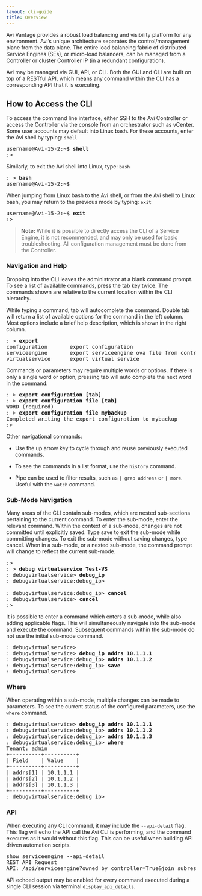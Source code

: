 ```yaml
---
layout: cli-guide
title: Overview
---
```


Avi Vantage provides a robust load balancing and visibility platform for any environment. Avi’s unique architecture separates the control/management plane from the data plane. The entire load balancing fabric of distributed Service Engines (SEs), or micro-load balancers, can be managed from a Controller or cluster Controller IP (in a redundant configuration).

Avi may be managed via GUI, API, or CLI. Both the GUI and CLI are built on top of a RESTful API, which means any command within the CLI has a corresponding API that it is executing.

## How to Access the CLI ##

To access the command line interface, either SSH to the Avi Controller or access the Controller via the console from an orchestrator such as vCenter. Some user accounts may default into Linux bash. For these accounts, enter the Avi shell by typing: `shell`

<pre>username@Avi-15-2:~$ <strong>shell</strong>
:&gt;
</pre>

Similarly, to exit the Avi shell into Linux, type: `bash`

<pre>: &gt; <strong>bash</strong>
username@Avi-15-2:~$
</pre>

When jumping from Linux bash to the Avi shell, or from the Avi shell to Linux bash, you may return to the previous mode by typing: `exit`

<pre>username@Avi-15-2:~$ <strong>exit</strong>
:&gt;
</pre>

> **Note:** While it is possible to directly access the CLI of a Service Engine, it is not recommended, and may only be used for basic troubleshooting. All configuration management must be done from the Controller.

### Navigation and Help ###

Dropping into the CLI leaves the administrator at a blank command prompt. To see a list of available commands, press the tab key twice. The commands shown are relative to the current location within the CLI hierarchy.

While typing a command, tab will autocomplete the command. Double tab will return a list of available options for the command in the left column. Most options include a brief help description, which is shown in the right column.

<pre>: &gt; <strong>export</strong>
configuration       export configuration
serviceengine       export serviceengine ova file from controller
virtualservice      export virtual service
</pre>

Commands or parameters may require multiple words or options. If there is only a single word or option, pressing tab will auto complete the next word in the command:

<pre>: &gt; <strong>export configuration [tab]</strong>
: &gt; <strong>export configuration file [tab]</strong>
WORD (required)
: &gt; <strong>export configuration file mybackup</strong>
Completed writing the export configuration to mybackup
:&gt;
</pre>

Other navigational commands:

*   Use the up arrow key to cycle through and reuse previously executed commands.

*   To see the commands in a list format, use the `history` command.

*   Pipe can be used to filter results, such as `| grep address` or `| more`. Useful with the `watch` command.

### Sub-Mode Navigation ###

Many areas of the CLI contain sub-modes, which are nested sub-sections pertaining to the current command. To enter the sub-mode, enter the relevant command. Within the context of a sub-mode, changes are not committed until explicitly saved. Type save to exit the sub-mode while committing changes. To exit the sub-mode without saving changes, type cancel. When in a sub-mode, or a nested sub-mode, the command prompt will change to reflect the current sub-mode.

<pre>:&gt;
: &gt; <strong>debug virtualservice Test-VS</strong>
: debugvirtualservice&gt; <strong>debug_ip</strong>
: debugvirtualservice:debug_ip&gt;

: debugvirtualservice:debug_ip&gt; <strong>cancel</strong> 
: debugvirtualservice&gt; <strong>cancel</strong>
:&gt;
</pre>

It is possible to enter a command which enters a sub-mode, while also adding applicable flags. This will simultaneously navigate into the sub-mode and execute the command. Subsequent commands within the sub-mode do not use the initial sub-mode command.

<pre>: debugvirtualservice&gt;
: debugvirtualservice&gt; <strong>debug_ip addrs 10.1.1.1</strong>
: debugvirtualservice:debug_ip&gt; <strong>addrs 10.1.1.2</strong>
: debugvirtualservice:debug_ip&gt; <strong>save</strong>
: debugvirtualservice&gt;
</pre>

### Where ###

When operating within a sub-mode, multiple changes can be made to parameters. To see the current status of the configured parameters, use the `where` command.

<pre>: debugvirtualservice&gt; <strong>debug_ip addrs 10.1.1.1</strong>
: debugvirtualservice:debug_ip&gt; <strong>addrs 10.1.1.2</strong>
: debugvirtualservice:debug_ip&gt; <strong>addrs 10.1.1.3</strong>
: debugvirtualservice:debug_ip&gt; <strong>where</strong>
Tenant: admin
+----------+----------+
| Field    | Value    |
+----------+----------+
| addrs[1] | 10.1.1.1 |
| addrs[2] | 10.1.1.2 |
| addrs[3] | 10.1.1.3 |
+----------+----------+
: debugvirtualservice:debug_ip&gt;
</pre>

### API ###

When executing any CLI command, it may include the `--api-detail` flag. This flag will echo the API call the Avi CLI is performing, and the command executes as it would without this flag. This can be useful when building API driven automation scripts.

<pre>show serviceengine --api-detail
REST API Request
API: /api/serviceengine?owned_by_controller=True&join_subresources=runtime
</pre>

API echoed output may be enabled for every command executed during a single CLI session via terminal `display_api_details`.
